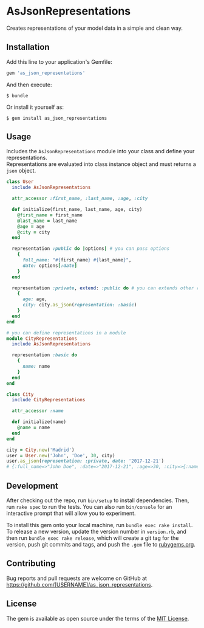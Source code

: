 # AsJsonRepresentations

Creates representations of your model data in a simple and clean way.

## Installation

Add this line to your application's Gemfile:

```ruby
gem 'as_json_representations'
```

And then execute:

    $ bundle

Or install it yourself as:

    $ gem install as_json_representations

## Usage

Includes the `AsJsonRepresentations` module into your class and define your representations.  
Representations are evaluated into class instance object and must returns a `json` object.

```ruby
class User
  include AsJsonRepresentations

  attr_accessor :first_name, :last_name, :age, :city

  def initialize(first_name, last_name, age, city)
    @first_name = first_name
    @last_name = last_name
    @age = age
    @city = city
  end

  representation :public do |options| # you can pass options
    {
      full_name: "#{first_name} #{last_name}",
      date: options[:date]
    }
  end

  representation :private, extend: :public do # you can extends other representations
    {
      age: age,
      city: city.as_json(representation: :basic)
    }
  end
end

# you can define representations in a module
module CityRepresentations
  include AsJsonRepresentations

  representation :basic do
    {
      name: name
    }
  end
end

class City
  include CityRepresentations

  attr_accessor :name

  def initialize(name)
    @name = name
  end
end

city = City.new('Madrid')
user = User.new('John', 'Doe', 30, city)
user.as_json(representation: :private, date: '2017-12-21')
# {:full_name=>"John Doe", :date=>"2017-12-21", :age=>30, :city=>{:name=>"Madrid"}}
```

## Development

After checking out the repo, run `bin/setup` to install dependencies. Then, run `rake spec` to run the tests. You can also run `bin/console` for an interactive prompt that will allow you to experiment.

To install this gem onto your local machine, run `bundle exec rake install`. To release a new version, update the version number in `version.rb`, and then run `bundle exec rake release`, which will create a git tag for the version, push git commits and tags, and push the `.gem` file to [rubygems.org](https://rubygems.org).

## Contributing

Bug reports and pull requests are welcome on GitHub at https://github.com/[USERNAME]/as_json_representations.

## License

The gem is available as open source under the terms of the [MIT License](https://opensource.org/licenses/MIT).
